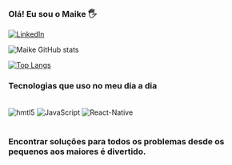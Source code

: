 
### Olá! Eu sou o Maike 🖐️

[![LinkedIn](https://img.shields.io/badge/LinkedIn-0077B5?style=for-the-badge&logo=linkedin&logoColor=white)](https://www.linkedin.com/in/maike-souza-2b3b23128/)

![Maike GitHub stats](https://github-readme-stats.vercel.app/api?username=Maike-de-souza&show_icons=true&theme=radical)

[![Top Langs](https://github-readme-stats.vercel.app/api/top-langs/?username=Maike-de-souza&layout=compact)](https://github.com/Maike-de-souza/github-readme-stats)

### Tecnologias que uso no meu dia a dia

<div style="display: inline_block"><br/>

<img align="center" alt="hmtl5" src="https://img.shields.io/badge/HTML5-E34F26?style=for-the-badge&logo=html5&logoColor=white"/>
<img align="center" alt="JavaScript" src="https://img.shields.io/badge/JavaScript-F7DF1E?style=for-the-badge&logo=javascript&logoColor=black"/>
<img align="center" alt="React-Native" src="https://img.shields.io/badge/React_Native-20232A?style=for-the-badge&logo=react&logoColor=61DAFB"/>



</div><br/>

### Encontrar soluções para todos os problemas desde os pequenos aos maiores é divertido.
